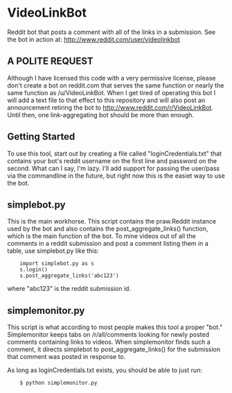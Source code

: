 VideoLinkBot
==============

Reddit bot that posts a comment with all of the links in a submission.
See the bot in action at: http://www.reddit.com/user/videolinkbot

A POLITE REQUEST
------------------
Although I have licensed this code with a very permissive license, please
don't create a bot on reddit.com that serves the same function or nearly 
the same function as /u/VideoLinkBot. When I get tired of operating this bot
I will add a text file to that effect to this repository and will also post an
announcement retiring the bot to http://www.reddit.com/r/VideoLinkBot. Until then,
one link-aggregating bot should be more than enough. 


Getting Started
-------------
To use this tool, start out by creating a file called "loginCredentials.txt" that 
contains your bot's reddit username on the first line and password on the second.
What can I say, I'm lazy. I'll add support for passing the user/pass via the commandline
in the future, but right now this is the easiet way to use the bot.

simplebot.py
-------------
This is the main workhorse. This script contains the praw.Reddit instance used by the bot
and also contains the post_aggregate_links() function, which is the main function of the bot.
To mine videos out of all the comments in a reddit submission and post a comment listing them 
in a table, use simplebot.py like this:

        import simplebot.py as s
        s.login()
        s.post_aggregate_links('abc123')

where "abc123" is the reddit submission id.

simplemonitor.py
-----------------
This script is what according to most people makes this tool a proper "bot." Simplemonitor
keeps tabs on /r/all/comments looking for newly posted comments containing links to videos.
When simplemonitor finds such a comment, it directs simplebot to post_aggregate_links() for 
the submission that comment was posted in response to. 

As long as loginCredentials.txt exists, you should be able to just run:

        $ python simplemonitor.py
